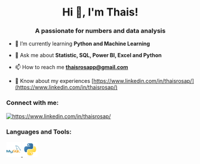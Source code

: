 <h1 align="center">Hi 👋, I'm Thais!</h1>
<h3 align="center">A passionate for numbers and data analysis</h3>

- 🌱 I’m currently learning **Python and Machine Learning**

- 💬 Ask me about **Statistic, SQL, Power BI, Excel and Python**

- 📫 How to reach me **thaisrosapp@gmail.com**

- 📄 Know about my experiences [https://www.linkedin.com/in/thaisrosap/](https://www.linkedin.com/in/thaisrosap/)

<h3 align="left">Connect with me:</h3>
<p align="left">
<a href="https://linkedin.com/in/thaisrosap/" target="blank"><img align="center" src="https://raw.githubusercontent.com/rahuldkjain/github-profile-readme-generator/master/src/images/icons/Social/linked-in-alt.svg" alt="https://www.linkedin.com/in/thaisrosap/" height="30" width="40" /></a>
</p>

<h3 align="left">Languages and Tools:</h3>
<p align="left"> <a href="https://www.mysql.com/" target="_blank" rel="noreferrer"> <img src="https://raw.githubusercontent.com/devicons/devicon/master/icons/mysql/mysql-original-wordmark.svg" alt="mysql" width="40" height="40"/> </a> <a href="https://www.python.org" target="_blank" rel="noreferrer"> <img src="https://raw.githubusercontent.com/devicons/devicon/master/icons/python/python-original.svg" alt="python" width="40" height="40"/> </a> </p>

